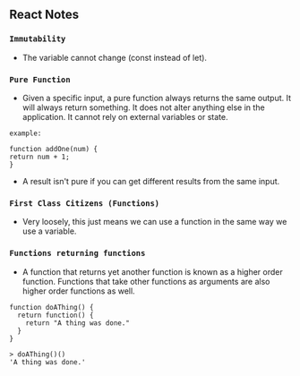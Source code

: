 ## React Notes

### ```Immutability ```
* The variable cannot change (const instead of let).

### ```Pure Function```
* Given a specific input, a pure function always returns the same output. It will always return something. It does not alter anything else in the application. It cannot rely on external variables or state.

```example:```
```
function addOne(num) {
return num + 1;
}
```
* A result isn't pure if you can get different results from the same input. 

### ```First Class Citizens (Functions)```
* Very loosely, this just means we can use a function in the same way we use a variable.

### ```Functions returning functions```
* A function that returns yet another function is known as a higher order function. Functions that take other functions as arguments are also higher order functions as well.
```
function doAThing() {
  return function() {
    return "A thing was done."
  }
}
```
```
> doAThing()()
'A thing was done.'
```


